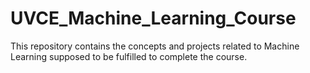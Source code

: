 # UVCE_Machine_Learning_Course
This repository contains the concepts and projects related to Machine Learning supposed to be fulfilled to complete the course.
